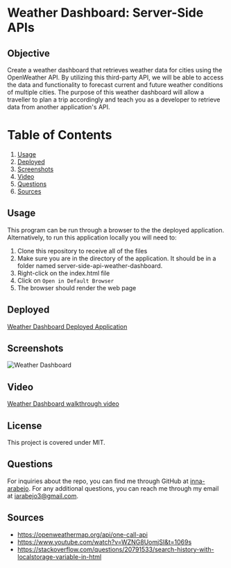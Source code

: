 # Weather Dashboard: Server-Side APIs

## Objective
Create a weather dashboard that retrieves weather data for cities using the OpenWeather API. By utilizing this third-party API, we will be able to access the data and functionality to forecast current and future weather conditions of multiple cities. The purpose of this weather dashboard will allow a traveller to plan a trip accordingly and teach you as a developer to retrieve data from another application's API. 

# Table of Contents
1. [Usage](#usage)
2. [Deployed](#deployed)
3. [Screenshots](#screenshots)
4. [Video](#video)
5. [Questions](#questions)
6. [Sources](#sources)

## Usage
This program can be run through a browser to the the deployed application. Alternatively, to run this application locally you will need to:

1. Clone this repository to receive all of the files
2. Make sure you are in the directory of the application. It should be in a folder named server-side-api-weather-dashboard.
3. Right-click on the index.html file
4. Click on `Open in Default Browser`
5. The browser should render the web page

## Deployed
[Weather Dashboard Deployed Application](https://note-taker-inna.herokuapp.com/)

## Screenshots
![Weather Dashboard](./public/assets/images/landing-page.jpg)

## Video
[Weather Dashboard walkthrough video](https://youtu.be/4kne4SgtYfU)

## License
 This project is covered under MIT.

## Questions
For inquiries about the repo, you can find me through GitHub at [inna-arabejo](https://github.com/inna-arabejo). 
For any additional questions, you can reach me through my email at [iarabejo3@gmail.com](mailto:iarabejo3@gmail.com).

## Sources
- https://openweathermap.org/api/one-call-api
- https://www.youtube.com/watch?v=WZNG8UomjSI&t=1069s
- https://stackoverflow.com/questions/20791533/search-history-with-localstorage-variable-in-html